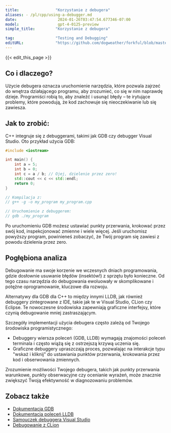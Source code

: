 ```yaml
---
title:                "Korzystanie z debugera"
aliases: - /pl/cpp/using-a-debugger.md
date:                  2024-01-26T03:47:54.677346-07:00
model:                 gpt-4-0125-preview
simple_title:         "Korzystanie z debugera"

tag:                  "Testing and Debugging"
editURL:              "https://github.com/dogweather/forkful/blob/master/content/pl/cpp/using-a-debugger.md"
---
```


{{< edit_this_page >}}

## Co i dlaczego?
Użycie debugera oznacza uruchomienie narzędzia, które pozwala zajrzeć do wnętrza działającego programu, aby zrozumieć, co się w nim naprawdę dzieje. Programiści robią to, aby znaleźć i usunąć błędy – te irytujące problemy, które powodują, że kod zachowuje się nieoczekiwanie lub się zawiesza.

## Jak to zrobić:
C++ integruje się z debuggerami, takimi jak GDB czy debugger Visual Studio. Oto przykład użycia GDB:

```C++
#include <iostream>

int main() {
    int a = 5;
    int b = 0;
    int c = a / b; // Ojej, dzielenie przez zero!
    std::cout << c << std::endl;
    return 0;
}

// Kompilacja z:
// g++ -g -o my_program my_program.cpp

// Uruchomienie z debuggerem:
// gdb ./my_program
```

Po uruchomieniu GDB możesz ustawiać punkty przerwania, krokować przez swój kod, inspekcjonować zmienne i wiele więcej. Jeśli uruchomisz powyższy program, powinieneś zobaczyć, że Twój program się zawiesi z powodu dzielenia przez zero.

## Pogłębiona analiza
Debugowanie ma swoje korzenie we wczesnych dniach programowania, gdzie dosłownie usuwanie błędów (insektów!) z sprzętu było konieczne. Od tego czasu narzędzia do debugowania ewoluowały w skomplikowane i potężne oprogramowanie, kluczowe dla rozwoju.

Alternatywy dla GDB dla C++ to między innymi LLDB, jak również debuggery zintegrowane z IDE, takie jak te w Visual Studio, CLion czy Eclipse. Te nowoczesne środowiska zapewniają graficzne interfejsy, które czynią debugowanie mniej zastraszającym.

Szczegóły implementacji użycia debugera często zależą od Twojego środowiska programistycznego:

- Debuggery wiersza poleceń (GDB, LLDB) wymagają znajomości poleceń terminala i często wiążą się z ostrzejszą krzywą uczenia się.
- Graficzne debuggery upraszczają proces, pozwalając na interakcje typu "wskaż i kliknij" do ustawiania punktów przerwania, krokowania przez kod i obserwowania zmiennych.

Zrozumienie możliwości Twojego debugera, takich jak punkty przerwania warunkowe, punkty obserwacyjne czy ocenianie wyrażeń, może znacznie zwiększyć Twoją efektywność w diagnozowaniu problemów.

## Zobacz także
- [Dokumentacja GDB](https://www.gnu.org/software/gdb/documentation/)
- [Dokumentacja poleceń LLDB](https://lldb.llvm.org/use/map.html)
- [Samouczek debuggera Visual Studio](https://docs.microsoft.com/en-us/visualstudio/debugger/debugger-feature-tour)
- [Debugowanie z CLion](https://www.jetbrains.com/help/clion/debugging-code.html)
